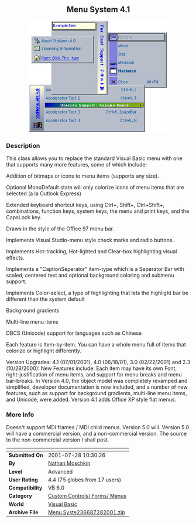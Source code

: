 ﻿<div align="center">

## Menu System 4\.1

<img src="PIC20017311727329540.jpg">
</div>

### Description

This class allows you to replace the standard Visual Basic menu with one that supports many more features, some of which include:

Addition of bitmaps or icons to menu items (supports any size).

Optional MonoDefault state will only colorize icons of menu items that are selected (a la Outlook Express)

Extended keyboard shortcut keys, using Ctrl+, Shift+, Ctrl+Shift+, combinations, function keys, system keys, the menu and print keys, and the CapsLock key.

Draws in the style of the Office 97 menu bar.

Implements Visual Studio-menu style check marks and radio buttons.

Implements Hot-tracking, Hot-lighted and Clear-box highlighting visual effects.

Implements a "CaptionSeperator" item-type which is a Seperator Bar with scaled, centered text and optional background coloring and submenu support.

Implements Color-select, a type of highlighting that lets the highlight bar be different than the system default

Background gradients

Multi-line menu items

DBCS (Unicode) support for languages such as Chinese

Each feature is Item-by-item. You can have a whole menu full of items that colorize or highlight differently.

Version Upgrades: 4.1 (07/01/2001), 4.0 (06/18/01), 3.0 (02/22/2001) and 2.3 (10/28/2000): New Features include: Each item may have its own Font, right-justification of menu items, and support for menu breaks and menu bar-breaks. In Version 4.0, the object model was completely revamped and simplified, developer documentation is now included, and a number of new features, such as support for background gradients, multi-line menu items, and Unicode, were added. Version 4.1 adds Office XP style flat menus.
 
### More Info
 
Doesn't support MDI frames / MDI child menus. Version 5.0 will. Version 5.0 will have a commercial version, and a non-commercial version. The source to the non-commercial version I shall post.


<span>             |<span>
---                |---
**Submitted On**   |2001-07-28 10:30:26
**By**             |[Nathan Moschkin](https://github.com/Planet-Source-Code/PSCIndex/blob/master/ByAuthor/nathan-moschkin.md)
**Level**          |Advanced
**User Rating**    |4.4 (75 globes from 17 users)
**Compatibility**  |VB 6\.0
**Category**       |[Custom Controls/ Forms/  Menus](https://github.com/Planet-Source-Code/PSCIndex/blob/master/ByCategory/custom-controls-forms-menus__1-4.md)
**World**          |[Visual Basic](https://github.com/Planet-Source-Code/PSCIndex/blob/master/ByWorld/visual-basic.md)
**Archive File**   |[Menu Syste236687282001\.zip](https://github.com/Planet-Source-Code/nathan-moschkin-menu-system-4-1__1-25602/archive/master.zip)








